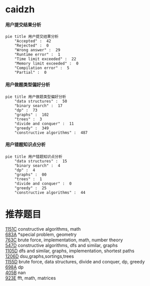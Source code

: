 # caidzh

<!-- tabs:start -->



#### **用户提交结果分析**

```mermaid
pie title 用户提交结果分析
    "Accepted" :  42
    "Rejected" :  0
    "Wrong answer" :  29
    "Runtime error" :  1
    "Time limit exceeded" :  22
    "Memory limit exceeded" :  0
    "Compilation error" :  5
    "Partial" :  0
```

#### **用户做题类型偏好分析**

```mermaid
pie title 用户做题类型偏好分析
    "data structures" :  50
    "binary search" :  17
    "dp" :  73
    "graphs" :  102
    "trees" :  3
    "divide and conquer" :  11
    "greedy" :  349
    "constructive algorithms" :  487
```
#### **用户错题知识点分析**

```mermaid
pie title 用户错题知识点分析
    "data structures" :  15
    "binary search" :  4
    "dp" :  4
    "graphs" :  00
    "trees" :  1
    "divide and conquer" :  0
    "greedy" :  25
    "constructive algorithms" :  44
```



<!-- tabs:end -->
# 推荐题目
[1151C](https://codeforces.com/contest/1151/problem/C)		constructive algorithms,
                        math		  
[683A](https://codeforces.com/contest/683/problem/A)		*special problem,
                        geometry		  
[763C](https://codeforces.com/contest/763/problem/C)		brute force,
                        implementation,
                        math,
                        number theory		  
[547D](https://codeforces.com/contest/547/problem/D)		constructive algorithms,
                        dfs and similar,
                        graphs		  
[1105D](https://codeforces.com/contest/1105/problem/D)		dfs and similar,
                        graphs,
                        implementation,
                        shortest paths		  
[1206D](https://codeforces.com/contest/1206/problem/D)		dsu,graphs,sortings,trees		  
[1155D](https://codeforces.com/contest/1155/problem/D)		brute force,
                        data structures,
                        divide and conquer,
                        dp,
                        greedy		  
[698A](https://codeforces.com/contest/698/problem/A)		dp		  
[405B](https://codeforces.com/contest/405/problem/B)		nan		  
[923E](https://codeforces.com/contest/923/problem/E)		fft,
                        math,
                        matrices		  
